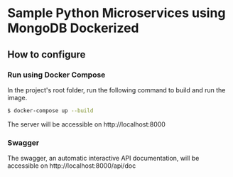 # Sample Python Microservices using MongoDB Dockerized #

## How to configure

### Run using Docker Compose
In the project's root folder, run the following command to build and run the image.
```bash
$ docker-compose up --build
```

The server will be accessible on http://localhost:8000

### Swagger
The swagger, an automatic interactive API documentation, will be accessible on http://localhost:8000/api/doc